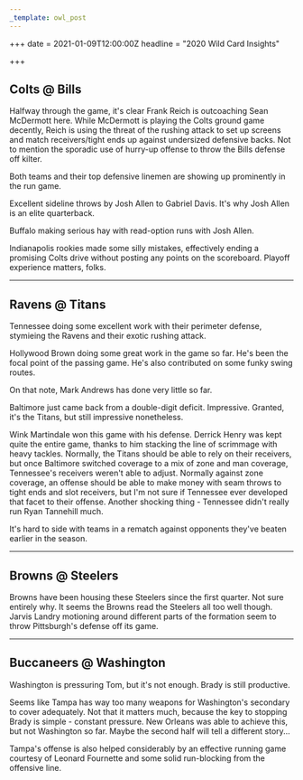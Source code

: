 ```yaml
---
_template: owl_post
---
```



+++
date = 2021-01-09T12:00:00Z
headline = "2020 Wild Card Insights"

+++
## Colts @ Bills

Halfway through the game, it's clear Frank Reich is outcoaching Sean McDermott here. While McDermott is playing the Colts ground game decently, Reich is using the threat of the rushing attack to set up screens and match receivers/tight ends up against undersized defensive backs. Not to mention the sporadic use of hurry-up offense to throw the Bills defense off kilter.

Both teams and their top defensive linemen are showing up prominently in the run game.

Excellent sideline throws by Josh Allen to Gabriel Davis. It's why Josh Allen is an elite quarterback.

Buffalo making serious hay with read-option runs with Josh Allen.

Indianapolis rookies made some silly mistakes, effectively ending a promising Colts drive without posting any points on the scoreboard. Playoff experience matters, folks.

***

## Ravens @ Titans

Tennessee doing some excellent work with their perimeter defense, stymieing the Ravens and their exotic rushing attack.

Hollywood Brown doing some great work in the game so far. He's been the focal point of the passing game. He's also contributed on some funky swing routes.

On that note, Mark Andrews has done very little so far.

Baltimore just came back from a double-digit deficit. Impressive. Granted, it's the Titans, but still impressive nonetheless.

Wink Martindale won this game with his defense. Derrick Henry was kept quite the entire game, thanks to him stacking the line of scrimmage with heavy tackles. Normally, the Titans should be able to rely on their receivers, but once Baltimore switched coverage to a mix of zone and man coverage, Tennessee's receivers weren't able to adjust. Normally against zone coverage, an offense should be able to make money with seam throws to tight ends and slot receivers, but I'm not sure if Tennessee ever developed that facet to their offense. Another shocking thing - Tennessee didn't really run Ryan Tannehill much.

It's hard to side with teams in a rematch against opponents they've beaten earlier in the season.

***

## Browns @ Steelers

Browns have been housing these Steelers since the first quarter. Not sure entirely why. It seems the Browns read the Steelers all too well though. Jarvis Landry motioning around different parts of the formation seem to throw Pittsburgh's defense off its game.

***

## Buccaneers @ Washington

Washington is pressuring Tom, but it's not enough. Brady is still productive.

Seems like Tampa has way too many weapons for Washington's secondary to cover adequately.  Not that it matters much, because the key to stopping Brady is simple - constant pressure. New Orleans was able to achieve this, but not Washington so far. Maybe the second half will tell a different story...

Tampa's offense is also helped considerably by an effective running game courtesy of Leonard Fournette and some solid run-blocking from the offensive line.
